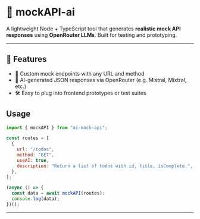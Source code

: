 # 🧠 mockAPI-ai

A lightweight Node + TypeScript tool that generates **realistic mock API responses** using **OpenRouter LLMs**. Built for testing and prototyping.

---

## 🚀 Features

- 🔁 Custom mock endpoints with any URL and method
- 🤖 AI-generated JSON responses via OpenRouter (e.g. Mistral, Mixtral, etc.)
- 🛠️ Easy to plug into frontend prototypes or test suites

## Usage

```javascript
import { mockAPI } from "ai-mock-api";

const routes = [
  {
    url: "/todos",
    method: "GET",
    useAI: true,
    description: "Return a list of todos with id, title, isComplete.",
  },
];

(async () => {
  const data = await mockAPI(routes);
  console.log(data);
})();
```

---
